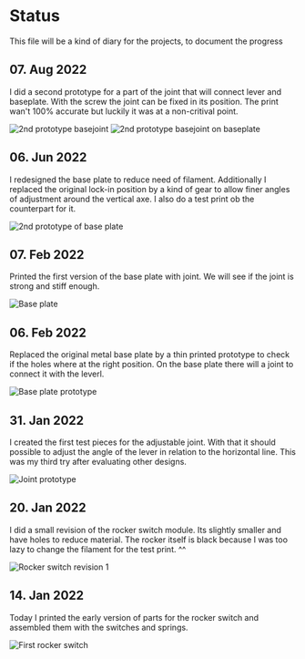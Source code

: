 # Status
This file will be a kind of diary for the projects, to document the progress

## 07. Aug 2022
I did a second prototype for a part of the joint that will connect lever and baseplate. With the screw the joint can be fixed in its position. The print wan't 100% accurate but luckily it was at a non-critival point.

![2nd prototype basejoint](./images/20220807_basejoint.jpg)
![2nd prototype basejoint on baseplate](./images/20220807_basejoint2.jpg)

## 06. Jun 2022
I redesigned the base plate to reduce need of filament. Additionally I replaced the original lock-in position by a kind of gear to allow finer angles of adjustment around the vertical axe.
I also do a test print ob the counterpart for it.

![2nd prototype of base plate](./images/20220606_baseplate_2nd_prototype.jpg)  

## 07. Feb 2022
Printed the first version of the base plate with joint. We will see if the joint is strong and stiff enough.

![Base plate](./images/baseplate.jpg)

## 06. Feb 2022
Replaced the original metal base plate by a thin printed prototype to check if the holes where at the right position. On the base plate there will a joint to connect it with the leverl.

![Base plate prototype](./images/baseplate-prototype.jpg)

## 31. Jan 2022
I created the first test pieces for the adjustable joint. With that it should possible to adjust the angle of the lever in relation to the horizontal line. This was my third try after evaluating other designs.

![Joint prototype](./images/joint-prototype.jpg)

## 20. Jan 2022
I did a small revision of the rocker switch module. Its slightly smaller and have holes to reduce material. The rocker itself is black because I was too lazy to change the filament for the test print. ^^

![Rocker switch revision 1](./images/rocker-switch-rev-1.jpg)

## 14. Jan 2022
Today I printed the early version of parts for the rocker switch and assembled them with the switches and springs.

![First rocker switch](./images/first-assembled-rocker-switch.jpg)
